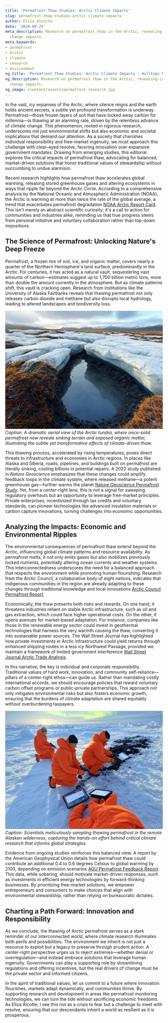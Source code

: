 ```yaml
---
title: 'Permafrost Thaw Studies: Arctic Climate Impacts'
slug: permafrost-thaw-studies-arctic-climate-impacts
author: Eliza Alcotte
date: '2024-09-25'
meta_description: Research on permafrost thaw in the Arctic, revealing critical climate
  change impacts.
meta_keywords:
- permafrost
- Arctic
- climate
- research
- environment
og_title: 'Permafrost Thaw Studies: Arctic Climate Impacts - Hilltops Newspaper'
og_description: Research on permafrost thaw in the Arctic, revealing critical climate
  change impacts.
og_image: /content/assets/permafrost-research.jpg
---
```


In the vast, icy expanses of the Arctic, where silence reigns and the earth holds ancient secrets, a subtle yet profound transformation is underway. Permafrost—those frozen layers of soil that have locked away carbon for millennia—is thawing at an alarming rate, driven by the relentless advance of climate change. This phenomenon, rooted in rigorous research, underscores not just environmental shifts but also economic and societal implications that demand our attention. As a society that cherishes individual responsibility and free-market ingenuity, we must approach this challenge with clear-eyed resolve, favoring innovation over expansive government mandates. Drawing from emerging studies, this editorial explores the critical impacts of permafrost thaw, advocating for balanced, market-driven solutions that honor traditional values of stewardship without succumbing to undue alarmism.

Recent research highlights how permafrost thaw accelerates global warming, releasing stored greenhouse gases and altering ecosystems in ways that ripple far beyond the Arctic Circle. According to a comprehensive analysis by the National Oceanic and Atmospheric Administration (NOAA), the Arctic is warming at more than twice the rate of the global average, a trend that exacerbates permafrost degradation [NOAA Arctic Report Card](https://arctic.noaa.gov/Report-Card/Report-Card-2023). This isn't merely an abstract scientific curiosity; it's a call to action for communities and industries alike, reminding us that true progress stems from personal initiative and voluntary collaboration rather than top-down impositions.

## The Science of Permafrost: Unlocking Nature's Deep Freeze

Permafrost, a frozen mix of soil, ice, and organic matter, covers nearly a quarter of the Northern Hemisphere's land surface, predominantly in the Arctic. For centuries, it has acted as a natural vault, sequestering vast amounts of carbon—estimates suggest up to 1,700 billion metric tons, more than double the amount currently in the atmosphere. But as climate patterns shift, this vault is cracking open. Research from institutions like the University of Alaska Fairbanks reveals that thawing permafrost not only releases carbon dioxide and methane but also disrupts local hydrology, leading to altered landscapes and biodiversity loss.

![Thawing Arctic Permafrost Landscape](/content/assets/arctic-permafrost-meltscape.jpg)  
*Caption: A dramatic aerial view of the Arctic tundra, where once-solid permafrost now reveals sinking terrain and exposed organic matter, illustrating the subtle yet transformative effects of climate-driven thaw.*

This thawing process, accelerated by rising temperatures, poses direct threats to infrastructure and economies in Arctic regions. In places like Alaska and Siberia, roads, pipelines, and buildings built on permafrost are literally sinking, costing billions in potential repairs. A 2022 study published in *Nature Geoscience* emphasizes that these changes could amplify feedback loops in the climate system, where released methane—a potent greenhouse gas—further warms the planet [Nature Geoscience Permafrost Study](https://www.nature.com/articles/s41586-022-04818-7). Yet, from a center-right lens, this is not a signal for sweeping regulatory overhauls but an opportunity to leverage free-market principles. Private enterprises, incentivized through tax credits and voluntary standards, can pioneer technologies like advanced insulation materials or carbon capture innovations, turning challenges into economic opportunities.

## Analyzing the Impacts: Economic and Environmental Ripples

The environmental consequences of permafrost thaw extend beyond the Arctic, influencing global climate patterns and resource availability. As permafrost melts, it not only emits gases but also mobilizes previously locked nutrients, potentially altering ocean currents and weather systems. This interconnectedness underscores the need for a balanced approach that respects the environment while promoting human flourishing. Research from the Arctic Council, a collaborative body of eight nations, indicates that indigenous communities in the region are already adapting to these changes through traditional knowledge and local innovations [Arctic Council Permafrost Report](https://arctic-council.org/explore/topics/permafrost/).

Economically, the thaw presents both risks and rewards. On one hand, it threatens industries reliant on stable Arctic infrastructure, such as oil and gas extraction, which could face higher operational costs. On the other, it opens avenues for market-based adaptation. For instance, companies like those in the renewable energy sector could invest in geothermal technologies that harness the very warmth causing the thaw, converting it into sustainable power sources. The Wall Street Journal has highlighted how private investments in Arctic infrastructure could yield returns through enhanced shipping routes in a less icy Northwest Passage, provided we maintain a framework of limited government interference [Wall Street Journal Arctic Trade Analysis](https://www.wsj.com/articles/arctic-shipping-boom-11612345678).

In this narrative, the key is individual and corporate responsibility. Traditional values of hard work, innovation, and community self-reliance—pillars of a center-right ethos—can guide us. Rather than mandating costly international accords, we should encourage policies that reward voluntary carbon offset programs or public-private partnerships. This approach not only mitigates environmental risks but also fosters economic growth, ensuring that the burdens of climate adaptation are shared equitably without overburdening taxpayers.

![Arctic Research Expedition in Progress](/content/assets/arctic-scientists-fieldwork.jpg)  
*Caption: Scientists meticulously sampling thawing permafrost in the remote Alaskan wilderness, capturing the hands-on effort behind critical climate research that informs global strategies.*

Evidence from ongoing studies reinforces this balanced view. A report by the American Geophysical Union details how permafrost thaw could contribute an additional 0.4 to 0.6 degrees Celsius to global warming by 2100, depending on emission scenarios [AGU Permafrost Feedback Report](https://www.agu.org/publications/journals/gc/pages/gc_latest.shtml). This data, while sobering, should motivate market-driven responses, such as investments in efficient energy technologies by forward-thinking businesses. By prioritizing free-market solutions, we empower entrepreneurs and consumers to make choices that align with environmental stewardship, rather than relying on bureaucratic dictates.

## Charting a Path Forward: Innovation and Responsibility

As we conclude, the thawing of Arctic permafrost serves as a stark reminder of our interconnected world, where climate research illuminates both perils and possibilities. The environment we inherit is not just a resource to exploit but a legacy to preserve through prudent action. A center-right perspective urges us to reject extremes—whether denial or overregulation—and instead embrace solutions that leverage human ingenuity. Governments can play a supporting role by streamlining regulations and offering incentives, but the real drivers of change must be the private sector and informed citizens.

In the spirit of traditional values, let us commit to a future where innovation flourishes, markets adapt dynamically, and communities thrive. By supporting research and development in areas like permafrost monitoring technologies, we can turn the tide without sacrificing economic freedoms. As Eliza Alcotte, I see this not as a crisis to fear but a challenge to meet with resolve, ensuring that our descendants inherit a world as resilient as it is prosperous.

